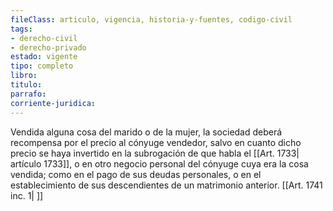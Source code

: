 ```yaml
---
fileClass: articulo, vigencia, historia-y-fuentes, codigo-civil
tags:
- derecho-civil
- derecho-privado
estado: vigente
tipo: completo
libro:
titulo:
parrafo:
corriente-juridica:
---
```

Vendida alguna cosa del marido o de la mujer, la sociedad deberá recompensa por el precio al cónyuge vendedor, salvo en cuanto dicho precio se haya invertido en la subrogación de que habla el [[Art. 1733| artículo 1733]], o en otro negocio personal del cónyuge cuya era la cosa vendida; como en el pago de sus deudas personales, o en el establecimiento de sus descendientes de un matrimonio anterior. [[Art. 1741 inc. 1| ]]
